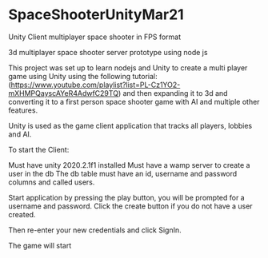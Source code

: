 # SpaceShooterUnityMar21
Unity Client multiplayer space shooter in FPS format

3d multiplayer space shooter server prototype using node js

This project was set up to learn nodejs and Unity to create a multi player 
game using Unity using the following tutorial: 
(https://www.youtube.com/playlist?list=PL-Cz1YO2-mXHMPQayscAYeR4AdwfC29TQ) 
and then expanding it to 3d and converting it to a first person space shooter 
game with AI and multiple other features.

Unity is used as the game client application that tracks all players, lobbies and AI.

To start the Client:

Must have unity 2020.2.1f1 installed
Must have a wamp server to create a user in the db
The db table must have an id, username and password columns and called users. 

Start application by pressing the play button, you will be prompted for 
a username and password.  Click the create button if you do not have a user created.

Then re-enter your new credentials and click SignIn.

The game will start

